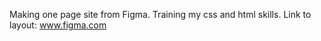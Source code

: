 Making one page site from Figma. Training my css and html skills.
Link to layout: <a href="https://www.figma.com/file/ClPSP7KCU1NbvxMXA914hlFk/travel-landing-page-jacobvoyles?node-id=0%3A1">www.figma.com</a>

